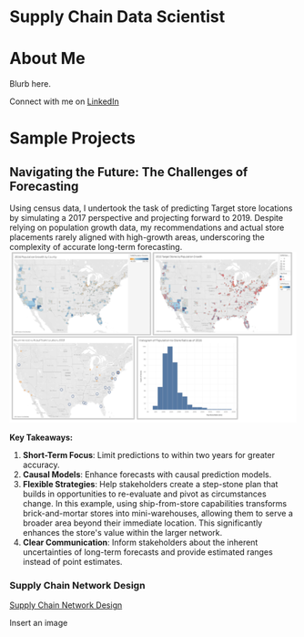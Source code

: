 # Supply Chain Data Scientist 

# About Me

Blurb here. 

Connect with me on [LinkedIn](https://www.linkedin.com/in/cecilia-o-donnell/)

# Sample Projects

## Navigating the Future: The Challenges of Forecasting

Using census data, I undertook the task of predicting Target store locations by simulating a 2017 perspective and projecting forward to 2019. Despite relying on population growth data, my recommendations and actual store placements rarely aligned with high-growth areas, underscoring the complexity of accurate long-term forecasting.
![Tableau Data Viz](./assets/TableauMapsSmall.png)

**Key Takeaways:**

1. **Short-Term Focus**: Limit predictions to within two years for greater accuracy.
2. **Causal Models**: Enhance forecasts with causal prediction models.
3. **Flexible Strategies**: Help stakeholders create a step-stone plan that builds in opportunities to re-evaluate and pivot as circumstances change. In this example, using ship-from-store capabilities transforms brick-and-mortar stores into mini-warehouses, allowing them to serve a broader area beyond their immediate location. This significantly enhances the store's value within the larger network.
4. **Clear Communication**: Inform stakeholders about the inherent uncertainties of long-term forecasts and provide estimated ranges instead of point estimates.


### Supply Chain Network Design
[Supply Chain Network Design](./_pages/supply_chain_network_design.md)

Insert an image
